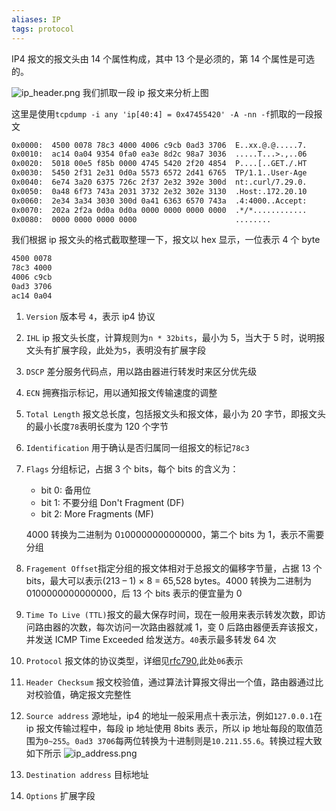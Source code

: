 ```yaml
---
aliases: IP
tags: protocol
---
```


IP4 报文的报文头由 14 个属性构成，其中 13 个是必须的，第 14 个属性是可选的。

![ip_header.png](ip_header.png)
我们抓取一段 ip 报文来分析上图

这里是使用`tcpdump -i any 'ip[40:4] = 0x47455420' -A -nn -f`抓取的一段报文

```txt
0x0000:  4500 0078 78c3 4000 4006 c9cb 0ad3 3706  E..xx.@.@.....7.
0x0010:  ac14 0a04 9354 0fa0 ea3e 8d2c 98a7 3036  .....T...>.,..06
0x0020:  5018 00e5 f85b 0000 4745 5420 2f20 4854  P....[..GET./.HT
0x0030:  5450 2f31 2e31 0d0a 5573 6572 2d41 6765  TP/1.1..User-Age
0x0040:  6e74 3a20 6375 726c 2f37 2e32 392e 300d  nt:.curl/7.29.0.
0x0050:  0a48 6f73 743a 2031 3732 2e32 302e 3130  .Host:.172.20.10
0x0060:  2e34 3a34 3030 300d 0a41 6363 6570 743a  .4:4000..Accept:
0x0070:  202a 2f2a 0d0a 0d0a 0000 0000 0000 0000  .*/*............
0x0080:  0000 0000 0000 0000                      ........
```

我们根据 ip 报文头的格式截取整理一下，报文以 hex 显示，一位表示 4 个 byte

```txt
4500 0078
78c3 4000
4006 c9cb
0ad3 3706
ac14 0a04
```

1. `Version` 版本号 `4`，表示 ip4 协议
2. `IHL` ip 报文头长度，计算规则为`n * 32bits`，最小为 5，当大于 5 时，说明报文头有扩展字段，此处为`5`，表明没有扩展字段
3. `DSCP` 差分服务代码点，用以路由器进行转发时来区分优先级
4. `ECN` 拥赛指示标记，用以通知报文传输速度的调整
5. `Total Length` 报文总长度，包括报文头和报文体，最小为 20 字节，即报文头的最小长度`78`表明长度为 120 个字节
6. `Identification` 用于确认是否归属同一组报文的标记`78c3`
7. `Flags` 分组标记，占据 3 个 bits，每个 bits 的含义为：

   - bit 0: 备用位
   - bit 1: 不要分组 Don't Fragment (DF)
   - bit 2: More Fragments (MF)

   4000 转换为二进制为 0`1`00000000000000，第二个 bits 为 1，表示不需要分组

8. `Fragement Offset`指定分组的报文体相对于总报文的偏移字节量，占据 13 个 bits，最大可以表示(213 – 1) × 8 = 65,528 bytes。4000 转换为二进制为 0100000000000000，后 13 个 bits 表示的便宜量为 0
9. `Time To Live (TTL)`报文的最大保存时间，现在一般用来表示转发次数，即访问路由器的次数，每次访问一次路由器就减 1，变 0 后路由器便丢弃该报文，并发送 ICMP Time Exceeded 给发送方。`40`表示最多转发 64 次
10. `Protocol` 报文体的协议类型，详细见[rfc790](https://tools.ietf.org/html/rfc790),此处`06`表示
11. `Header Checksum` 报文校验值，通过算法计算报文得出一个值，路由器通过比对校验值，确定报文完整性
12. `Source address` 源地址，ip4 的地址一般采用点十表示法，例如`127.0.0.1`在 ip 报文传输过程中，每段 ip 地址使用 8bits 表示，所以 ip 地址每段的取值范围为`0~255`。`0ad3 3706`每两位转换为十进制则是`10.211.55.6`。转换过程大致如下所示
    ![ip_address.png](ip_address.png)
13. `Destination address` 目标地址
14. `Options` 扩展字段
